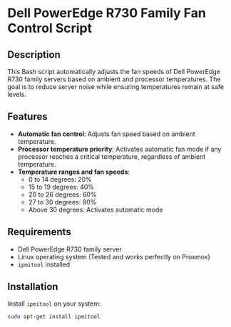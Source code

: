 # Dell PowerEdge R730 Family Fan Control Script

## Description

This Bash script automatically adjusts the fan speeds of Dell PowerEdge R730 family servers based on ambient and processor temperatures. The goal is to reduce server noise while ensuring temperatures remain at safe levels.

## Features

- **Automatic fan control**: Adjusts fan speed based on ambient temperature.
- **Processor temperature priority**: Activates automatic fan mode if any processor reaches a critical temperature, regardless of ambient temperature.
- **Temperature ranges and fan speeds**:
  - 0 to 14 degrees: 20%
  - 15 to 19 degrees: 40%
  - 20 to 26 degrees: 60%
  - 27 to 30 degrees: 80%
  - Above 30 degrees: Activates automatic mode

## Requirements

- Dell PowerEdge R730 family server
- Linux operating system (Tested and works perfectly on Proxmox)
- `ipmitool` installed

## Installation

Install `ipmitool` on your system:

```sh
sudo apt-get install ipmitool
